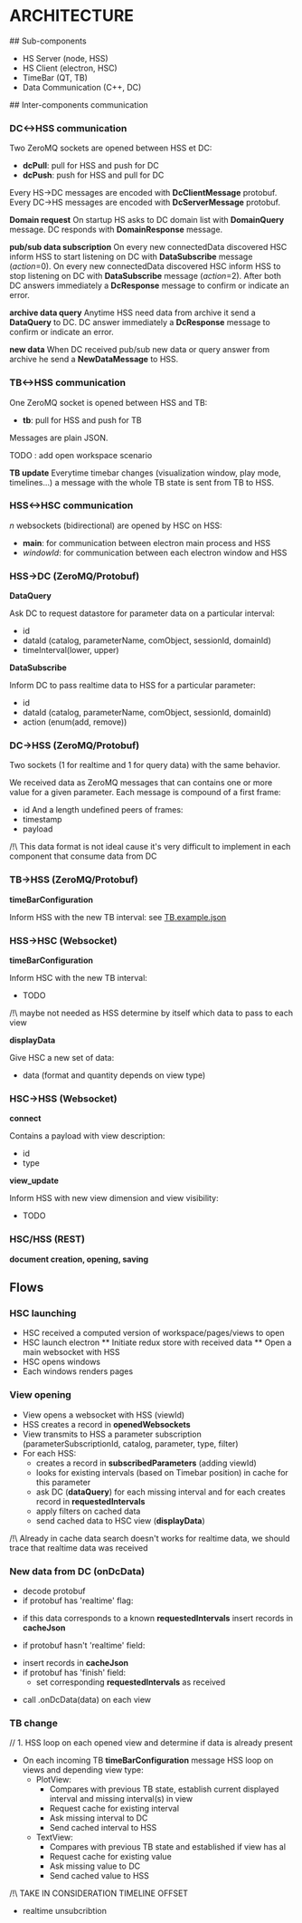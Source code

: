 # ARCHITECTURE

## Sub-components
* HS Server (node, HSS)
* HS Client (electron, HSC)
* TimeBar (QT, TB)
* Data Communication (C++, DC)

## Inter-components communication

### DC<->HSS communication

Two ZeroMQ sockets are opened between HSS et DC:
* **dcPull**: pull for HSS and push for DC
* **dcPush**: push for HSS and pull for DC

Every HS->DC messages are encoded with **DcClientMessage** protobuf.
Every DC->HS messages are encoded with **DcServerMessage** protobuf.

**Domain request**
On startup HS asks to DC domain list with **DomainQuery** message.
DC responds with **DomainResponse** message.

**pub/sub data subscription**
On every new connectedData discovered HSC inform HSS to start listening on DC with **DataSubscribe** message (*action*=0).
On every new connectedData discovered HSC inform HSS to stop listening on DC with **DataSubscribe** message (*action*=2).
After both DC answers immediately a **DcResponse** message to confirm or indicate an error.

**archive data query**
Anytime HSS need data from archive it send a **DataQuery** to DC.
DC answer immediately a **DcResponse** message to confirm or indicate an error.

**new data**
When DC received pub/sub new data or query answer from archive he send a **NewDataMessage** to HSS. 

### TB<->HSS communication

One ZeroMQ socket is opened between HSS and TB:
* **tb**: pull for HSS and push for TB

Messages are plain JSON.

TODO : add open workspace scenario

**TB update**
Everytime timebar changes (visualization window, play mode, timelines...) a message with the whole TB state is sent from TB to HSS.

### HSS<->HSC communication

*n* websockets (bidirectional) are opened by HSC on HSS:
* **main**: for communication between electron main process and HSS
* *windowId*: for communication between each electron window and HSS






### HSS->DC (ZeroMQ/Protobuf)
**DataQuery**

Ask DC to request datastore for parameter data on a particular interval:
* id
* dataId (catalog, parameterName, comObject, sessionId, domainId)
* timeInterval(lower, upper)

**DataSubscribe**

Inform DC to pass realtime data to HSS for a particular parameter:
* id
* dataId (catalog, parameterName, comObject, sessionId, domainId)
* action (enum(add, remove))

### DC->HSS (ZeroMQ/Protobuf)

Two sockets (1 for realtime and 1 for query data) with the same behavior.

We received data as ZeroMQ messages that can contains one or more value for a given parameter.
Each message is compound of a first frame:
* id
And a length undefined peers of frames:
* timestamp
* payload

/!\ This data format is not ideal cause it's very difficult to implement in each component that
    consume data from DC

### TB->HSS (ZeroMQ/Protobuf)
**timeBarConfiguration**

Inform HSS with the new TB interval: see [TB.example.json](./lib/schemaManager/examples/TB.example.json)

### HSS->HSC (Websocket)

**timeBarConfiguration**

Inform HSC with the new TB interval:
* TODO

/!\ maybe not needed as HSS determine by itself which data to pass to each view

**displayData**

Give HSC a new set of data:
* data (format and quantity depends on view type)

### HSC->HSS (Websocket)

**connect**

Contains a payload with view description:
* id
* type

**view_update**

Inform HSS with new view dimension and view visibility:
* TODO

### HSC/HSS (REST)

**document creation, opening, saving**

## Flows

### HSC launching

* HSC received a computed version of workspace/pages/views to open
* HSC launch electron
** Initiate redux store with received data
** Open a main websocket with HSS
* HSC opens windows
* Each windows renders pages

### View opening

* View opens a websocket with HSS (viewId)
* HSS creates a record in **openedWebsockets**
* View transmits to HSS a parameter subscription (parameterSubscriptionId, catalog, parameter, type, filter)
* For each HSS:
  - creates a record in **subscribedParameters** (adding viewId)
  - looks for existing intervals (based on Timebar position) in cache for this parameter
  - ask DC (**dataQuery**) for each missing interval and for each creates record in **requestedIntervals**
  - apply filters on cached data
  - send cached data to HSC view (**displayData**)

/!\ Already in cache data search doesn't works for realtime data, we should trace that realtime data was received

### New data from DC (onDcData)

* decode protobuf
* if protobuf has 'realtime' flag:
 - if this data corresponds to a known **requestedIntervals** insert records in **cacheJson**
* if protobuf hasn't 'realtime' field:
 - insert records in **cacheJson**
 - if protobuf has 'finish' field:
   - set corresponding **requestedIntervals** as received
* call .onDcData(data) on each view

### TB change

// 1. HSS loop on each opened view and determine if data is already present

* On each incoming TB **timeBarConfiguration** message HSS loop on views and depending view type:
  - PlotView:
    - Compares with previous TB state, establish current displayed interval and missing interval(s) in view
    - Request cache for existing interval
    - Ask missing interval to DC
    - Send cached interval to HSS
  - TextView:
    - Compares with previous TB state and established if view has al
    - Request cache for existing value
    - Ask missing value to DC
    - Send cached value to HSS 
    
/!\ TAKE IN CONSIDERATION TIMELINE OFFSET

+ realtime unsubcribtion